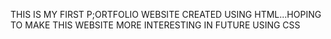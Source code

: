 THIS IS MY FIRST P;ORTFOLIO WEBSITE CREATED USING HTML...HOPING TO MAKE THIS WEBSITE MORE INTERESTING IN FUTURE USING CSS 
